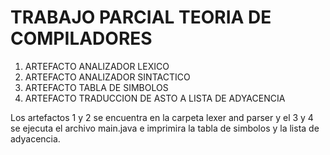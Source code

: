 # TRABAJO PARCIAL TEORIA DE COMPILADORES
1. ARTEFACTO ANALIZADOR LEXICO
2. ARTEFACTO ANALIZADOR SINTACTICO
3. ARTEFACTO TABLA DE SIMBOLOS
4. ARTEFACTO TRADUCCION DE ASTO A LISTA DE ADYACENCIA

Los artefactos 1 y 2 se encuentra en la carpeta lexer and parser y el 3 y 4 se ejecuta el archivo main.java e imprimira la tabla de simbolos y la lista de adyacencia.
